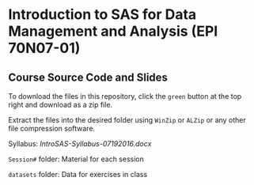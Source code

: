 # Introduction to SAS for Data Management and Analysis (EPI 70N07-01)

## Course Source Code and Slides

To download the files in this repository, click the `green` button at the top right and download as a zip file.

Extract the files into the desired folder using `WinZip` or `ALZip` or any other file compression software.

Syllabus: _IntroSAS-Syllabus-07192016.docx_

`Session#` folder: Material for each session

`datasets` folder: Data for exercises in class

